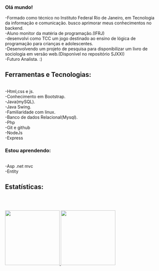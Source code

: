 ### Olá mundo! 


-Formado como técnico no Instituto Federal Rio de Janeiro, em Tecnologia da informação e comunicação. busco aprimorar meus conhecimentos no backend.<br>
-Aluno monitor da matéria de programação.(IFRJ)<br>
-desenvolvi como TCC um jogo destinado ao ensino de lógica de programação para crianças e adolescentes.<br>
-Desenvolvendo um projeto de pesquisa para disponibilizar um livro de sociologia em versão web.(Disponível no repositório SJXXI)<br>
-Futuro Analista. :)
## Ferramentas e Tecnologias:
<br>
-Html,css e js.<br>
-Conhecimento em Bootstrap.<br>
-Java(mySQL).<br>
-Java Swing.<br>
-Familiaridade com linux.<br>
-Banco de dados Relacional(Mysql).<br>
-Php<br>
-Git e github<br>
-NodeJs<br>
-Express<br>

### Estou aprendendo:

<br>
-Asp .net mvc<br>
-Entity<br>


## Estatísticas:
<br><br>
<div>
<a href="https://github.com/NathanAzvdo">
<img loading="lazy" height="180em" src="https://github-readme-stats.vercel.app/api/top-langs/?username=NathanAzvdo&layout=compact&langs_count=7&theme=dracula"/>
<img loading="lazy" height="180em" src="https://github-readme-stats.vercel.app/api?username=NathanAzvdo&show_icons=true&theme=dracula&include_all_commits=true&count_private=true"/>
</div>
